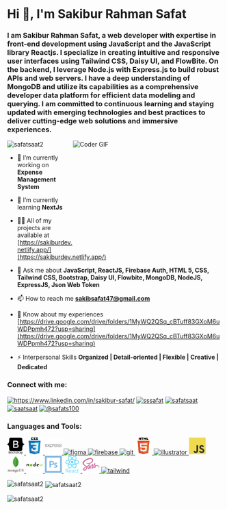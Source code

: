 <h1 >Hi 👋, I'm Sakibur Rahman Safat</h1>
<h3 >I am Sakibur Rahman Safat, a web developer with expertise in front-end development using JavaScript and the JavaScript library Reactjs. I specialize in creating intuitive and responsive user interfaces using Tailwind CSS, Daisy UI, and FlowBite. On the backend, I leverage Node.js with Express.js to build robust APIs and web servers. I have a deep understanding of MongoDB and utilize its capabilities as a comprehensive developer data platform for efficient data modeling and querying. I am committed to continuous learning and staying updated with emerging technologies and best practices to deliver cutting-edge web solutions and immersive experiences.</h3>

<img alt="Coder GIF" height=250 width=350 align="right" src="https://raw.githubusercontent.com/TheDudeThatCode/TheDudeThatCode/master/Assets/Developer.gif" />

<p align="left"> <img src="https://komarev.com/ghpvc/?username=safatsaat2&label=Profile%20views&color=0e75b6&style=flat" alt="safatsaat2" /> </p>

- 🔭 I’m currently working on **Expense Management System**

- 🌱 I’m currently learning **NextJs**

- 👨‍💻 All of my projects are available at [https://sakiburdev.netlify.app/](https://sakiburdev.netlify.app/)

- 💬 Ask me about **JavaScript, ReactJS, Firebase Auth, HTML 5, CSS, Tailwind CSS, Bootstrap, Daisy UI, Flowbite, MongoDB, NodeJS, ExpressJS, Json Web Token**

- 📫 How to reach me **sakibsafat47@gmail.com**

- 📄 Know about my experiences [https://drive.google.com/drive/folders/1MyWQ2QSq_cBTuff83GXoM6uWDPpmh472?usp=sharing](https://drive.google.com/drive/folders/1MyWQ2QSq_cBTuff83GXoM6uWDPpmh472?usp=sharing)

- ⚡ Interpersonal Skills **Organized | Detail-oriented | Flexible | Creative | Dedicated**

<h3 align="left">Connect with me:</h3>
<p align="left">
<a href="https://www.linkedin.com/in/sakibur-safat/" target="blank"><img align="center" src="https://raw.githubusercontent.com/rahuldkjain/github-profile-readme-generator/master/src/images/icons/Social/linked-in-alt.svg" alt="https://www.linkedin.com/in/sakibur-safat/" height="20" width="30" /></a>
<a href="https://fb.com/sssafat" target="blank"><img align="center" src="https://raw.githubusercontent.com/rahuldkjain/github-profile-readme-generator/master/src/images/icons/Social/facebook.svg" alt="sssafat" height="30" width="40" /></a>
<a href="https://instagram.com/safatsaat" target="blank"><img align="center" src="https://raw.githubusercontent.com/rahuldkjain/github-profile-readme-generator/master/src/images/icons/Social/instagram.svg" alt="safatsaat" height="30" width="40" /></a>
<a href="https://dribbble.com/saatsaat" target="blank"><img align="center" src="https://raw.githubusercontent.com/rahuldkjain/github-profile-readme-generator/master/src/images/icons/Social/dribbble.svg" alt="saatsaat" height="30" width="40" /></a>
<a href="https://medium.com/@safats100" target="blank"><img align="center" src="https://raw.githubusercontent.com/rahuldkjain/github-profile-readme-generator/master/src/images/icons/Social/medium.svg" alt="@safats100" height="30" width="40" /></a>
</p>

<h3 align="left">Languages and Tools:</h3>
<p align="left"> <a href="https://getbootstrap.com" target="_blank" rel="noreferrer"> <img src="https://raw.githubusercontent.com/devicons/devicon/master/icons/bootstrap/bootstrap-plain-wordmark.svg" alt="bootstrap" width="40" height="40"/> </a> <a href="https://www.w3schools.com/css/" target="_blank" rel="noreferrer"> <img src="https://raw.githubusercontent.com/devicons/devicon/master/icons/css3/css3-original-wordmark.svg" alt="css3" width="40" height="40"/> </a> <a href="https://expressjs.com" target="_blank" rel="noreferrer"> <img src="https://raw.githubusercontent.com/devicons/devicon/master/icons/express/express-original-wordmark.svg" alt="express" width="40" height="40"/> </a> <a href="https://www.figma.com/" target="_blank" rel="noreferrer"> <img src="https://www.vectorlogo.zone/logos/figma/figma-icon.svg" alt="figma" width="40" height="40"/> </a> <a href="https://firebase.google.com/" target="_blank" rel="noreferrer"> <img src="https://www.vectorlogo.zone/logos/firebase/firebase-icon.svg" alt="firebase" width="40" height="40"/> </a> <a href="https://git-scm.com/" target="_blank" rel="noreferrer"> <img src="https://www.vectorlogo.zone/logos/git-scm/git-scm-icon.svg" alt="git" width="40" height="40"/> </a> <a href="https://www.w3.org/html/" target="_blank" rel="noreferrer"> <img src="https://raw.githubusercontent.com/devicons/devicon/master/icons/html5/html5-original-wordmark.svg" alt="html5" width="40" height="40"/> </a> <a href="https://www.adobe.com/in/products/illustrator.html" target="_blank" rel="noreferrer"> <img src="https://www.vectorlogo.zone/logos/adobe_illustrator/adobe_illustrator-icon.svg" alt="illustrator" width="40" height="40"/> </a> <a href="https://developer.mozilla.org/en-US/docs/Web/JavaScript" target="_blank" rel="noreferrer"> <img src="https://raw.githubusercontent.com/devicons/devicon/master/icons/javascript/javascript-original.svg" alt="javascript" width="40" height="40"/> </a> <a href="https://www.mongodb.com/" target="_blank" rel="noreferrer"> <img src="https://raw.githubusercontent.com/devicons/devicon/master/icons/mongodb/mongodb-original-wordmark.svg" alt="mongodb" width="40" height="40"/> </a> <a href="https://nodejs.org" target="_blank" rel="noreferrer"> <img src="https://raw.githubusercontent.com/devicons/devicon/master/icons/nodejs/nodejs-original-wordmark.svg" alt="nodejs" width="40" height="40"/> </a> <a href="https://www.photoshop.com/en" target="_blank" rel="noreferrer"> <img src="https://raw.githubusercontent.com/devicons/devicon/master/icons/photoshop/photoshop-line.svg" alt="photoshop" width="40" height="40"/> </a> <a href="https://reactjs.org/" target="_blank" rel="noreferrer"> <img src="https://raw.githubusercontent.com/devicons/devicon/master/icons/react/react-original-wordmark.svg" alt="react" width="40" height="40"/> </a> <a href="https://sass-lang.com" target="_blank" rel="noreferrer"> <img src="https://raw.githubusercontent.com/devicons/devicon/master/icons/sass/sass-original.svg" alt="sass" width="40" height="40"/> </a> <a href="https://tailwindcss.com/" target="_blank" rel="noreferrer"> <img src="https://www.vectorlogo.zone/logos/tailwindcss/tailwindcss-icon.svg" alt="tailwind" width="40" height="40"/> </a> </p>

<p><img align="left" src="https://github-readme-stats.vercel.app/api/top-langs?username=safatsaat2&show_icons=true&locale=en&layout=compact" alt="safatsaat2" /></p>

<p>&nbsp;<img align="center" src="https://github-readme-stats.vercel.app/api?username=safatsaat2&show_icons=true&locale=en" alt="safatsaat2" /></p>

<p><img align="center" src="https://github-readme-streak-stats.vercel.com/?user=safatsaat2&" alt="safatsaat2" /></p>
